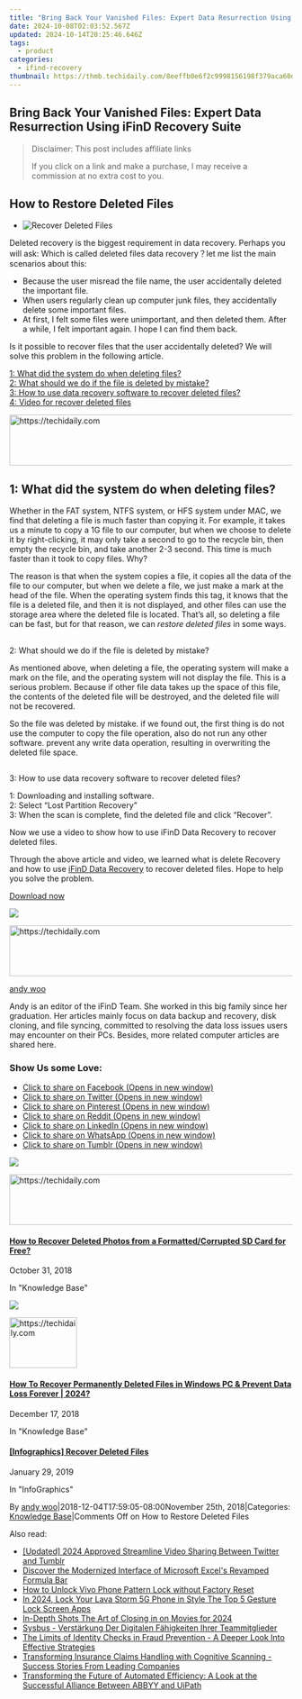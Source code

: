 ```yaml
---
title: "Bring Back Your Vanished Files: Expert Data Resurrection Using iFinD Recovery Suite"
date: 2024-10-08T02:03:52.567Z
updated: 2024-10-14T20:25:46.646Z
tags:
  - product
categories:
  - ifind-recovery
thumbnail: https://thmb.techidaily.com/8eeffb0e6f2c9998156198f379aca60dcf8cc0a8121a8e9ad6701616d8eaae16.jpg
---
```


## Bring Back Your Vanished Files: Expert Data Resurrection Using iFinD Recovery Suite

>  Disclaimer: This post includes affiliate links
>
>  If you click on a link and make a purchase, I may receive a commission at no extra cost to you.
>

## How to Restore Deleted Files

* ![Recover Deleted Files](https://www.ifind-recovery.com/wp-content/uploads/2018/11/Recover-Deleted-Files.jpg)

Deleted recovery is the biggest requirement in data recovery. Perhaps you will ask: Which is called deleted files data recovery？let me list the main scenarios about this:

* Because the user misread the file name, the user accidentally deleted the important file.
* When users regularly clean up computer junk files, they accidentally delete some important files.
* At first, I felt some files were unimportant, and then deleted them. After a while, I felt important again. I hope I can find them back.

Is it possible to recover files that the user accidentally deleted? We will solve this problem in the following article.

[1: What did the system do when deleting files?](https://tools.techidaily.com/ifind-recovery/products/)  
[2: What should we do if the file is deleted by mistake?](https://tools.techidaily.com/ifind-recovery/products/)  
[3: How to use data recovery software to recover deleted files?](https://tools.techidaily.com/ifind-recovery/products/)  
[4: Video for recover deleted files](https://tools.techidaily.com/ifind-recovery/products/)

<!-- affiliate ads begin -->
<a href="https://aligracehair.sjv.io/c/5597632/1925570/19272" target="_top" id="1925570">
  <img src="//a.impactradius-go.com/display-ad/19272-1925570" border="0" alt="https://techidaily.com" width="728" height="90"/>
</a>
<img height="0" width="0" src="https://aligracehair.sjv.io/i/5597632/1925570/19272" style="position:absolute;visibility:hidden;" border="0" />
<!-- affiliate ads end -->

## 1: What did the system do when deleting files?

Whether in the FAT system, NTFS system, or HFS system under MAC, we find that deleting a file is much faster than copying it. For example, it takes us a minute to copy a 1G file to our computer, but when we choose to delete it by right-clicking, it may only take a second to go to the recycle bin, then empty the recycle bin, and take another 2-3 second. This time is much faster than it took to copy files. Why? 

The reason is that when the system copies a file, it copies all the data of the file to our computer, but when we delete a file, we just make a mark at the head of the file. When the operating system finds this tag, it knows that the file is a deleted file, and then it is not displayed, and other files can use the storage area where the deleted file is located. That’s all, so deleting a file can be fast, but for that reason, we can _restore deleted files_ in some ways.

## 

2: What should we do if the file is deleted by mistake?

As mentioned above, when deleting a file, the operating system will make a mark on the file, and the operating system will not display the file. This is a serious problem. Because if other file data takes up the space of this file, the contents of the deleted file will be destroyed, and the deleted file will not be recovered.

So the file was deleted by mistake. if we found out, the first thing is do not use the computer to copy the file operation, also do not run any other software. prevent any write data operation, resulting in overwriting the deleted file space.

## 

3: How to use data recovery software to recover deleted files?

1: Downloading and installing software.  
 2: Select “Lost Partition Recovery”  
 3: When the scan is complete, find the deleted file and click “Recover”.

Now we use a video to show how to use iFinD Data Recovery to recover deleted files.

Through the above article and video, we learned what is delete Recovery and how to use [iFinD Data Recovery](https://tools.techidaily.com/ifind-recovery/products/) to recover deleted files. Hope to help you solve the problem.

[Download now](https://tools.techidaily.com/ifind-recovery/products/)

![](https://i0.wp.com/www.ifind-recovery.com/wp-content/uploads/2024/03/R-C.png?resize=100%2C100&ssl=1)

<!-- affiliate ads begin -->
<a href="https://appsumo.8odi.net/c/5597632/2082520/7443" target="_top" id="2082520">
  <img src="//a.impactradius-go.com/display-ad/7443-2082520" border="0" alt="https://techidaily.com" width="728" height="90"/>
</a>
<img height="0" width="0" src="https://appsumo.8odi.net/i/5597632/2082520/7443" style="position:absolute;visibility:hidden;" border="0" />
<!-- affiliate ads end -->

[andy woo](https://tools.techidaily.com/ifind-recovery/products/)

Andy is an editor of the iFinD Team. She worked in this big family since her graduation. Her articles mainly focus on data backup and recovery, disk cloning, and file syncing, committed to resolving the data loss issues users may encounter on their PCs. Besides, more related computer articles are shared here.

### Show Us some Love:

* [Click to share on Facebook (Opens in new window)](https://www.ifind-recovery.com/how-to/restore-deleted-files-software/?share=facebook&nb=1 "Click to share on Facebook")
* [Click to share on Twitter (Opens in new window)](https://www.ifind-recovery.com/how-to/restore-deleted-files-software/?share=twitter&nb=1 "Click to share on Twitter")
* [Click to share on Pinterest (Opens in new window)](https://www.ifind-recovery.com/how-to/restore-deleted-files-software/?share=pinterest&nb=1 "Click to share on Pinterest")
* [Click to share on Reddit (Opens in new window)](https://www.ifind-recovery.com/how-to/restore-deleted-files-software/?share=reddit&nb=1 "Click to share on Reddit")
* [Click to share on LinkedIn (Opens in new window)](https://www.ifind-recovery.com/how-to/restore-deleted-files-software/?share=linkedin&nb=1 "Click to share on LinkedIn")
* [Click to share on WhatsApp (Opens in new window)](https://www.ifind-recovery.com/how-to/restore-deleted-files-software/?share=jetpack-whatsapp&nb=1 "Click to share on WhatsApp")
* [Click to share on Tumblr (Opens in new window)](https://www.ifind-recovery.com/how-to/restore-deleted-files-software/?share=tumblr&nb=1 "Click to share on Tumblr")

[![](https://i0.wp.com/www.ifind-recovery.com/wp-content/uploads/2018/10/How-To-Recover-Deleted-Photos-Pictures-From-SD-Card-1.jpg?fit=640%2C426&ssl=1&resize=350%2C200)](https://tools.techidaily.com/ifind-recovery/products/)

<!-- affiliate ads begin -->
<a href="https://imp.i357552.net/c/5597632/1006793/11832" target="_top" id="1006793">
  <img src="//a.impactradius-go.com/display-ad/11832-1006793" border="0" alt="https://techidaily.com" width="728" height="90"/>
</a>
<img height="0" width="0" src="https://imp.i357552.net/i/5597632/1006793/11832" style="position:absolute;visibility:hidden;" border="0" />
<!-- affiliate ads end -->

#### [How to Recover Deleted Photos from a Formatted/Corrupted SD Card for Free?](https://tools.techidaily.com/ifind-recovery/products/)

October 31, 2018

In "Knowledge Base"

[![](https://i0.wp.com/www.ifind-recovery.com/wp-content/uploads/2018/12/Windows_10.png?fit=1025%2C576&ssl=1&resize=350%2C200)](https://tools.techidaily.com/ifind-recovery/products/)

<!-- affiliate ads begin -->
<a href="https://25home.pxf.io/c/5597632/2148635/16836" target="_top" id="2148635">
  <img src="//a.impactradius-go.com/display-ad/16836-2148635" border="0" alt="https://techidaily.com" width="120" height="90"/>
</a>
<img height="0" width="0" src="https://25home.pxf.io/i/5597632/2148635/16836" style="position:absolute;visibility:hidden;" border="0" />
<!-- affiliate ads end -->

#### [How To Recover Permanently Deleted Files in Windows PC & Prevent Data Loss Forever | 2024?](https://tools.techidaily.com/ifind-recovery/products/)

December 17, 2018

In "Knowledge Base"

[](https://tools.techidaily.com/ifind-recovery/products/)

#### [\[Infographics\] Recover Deleted Files](https://tools.techidaily.com/ifind-recovery/products/)

January 29, 2019

In "InfoGraphics"

By [andy woo](https://tools.techidaily.com/ifind-recovery/products/)|2018-12-04T17:59:05-08:00November 25th, 2018|Categories: [Knowledge Base](https://tools.techidaily.com/ifind-recovery/products/)|Comments Off on How to Restore Deleted Files

<ins class="adsbygoogle"
     style="display:block"
     data-ad-format="autorelaxed"
     data-ad-client="ca-pub-7571918770474297"
     data-ad-slot="1223367746"></ins>

<ins class="adsbygoogle"
     style="display:block"
     data-ad-client="ca-pub-7571918770474297"
     data-ad-slot="8358498916"
     data-ad-format="auto"
     data-full-width-responsive="true"></ins>

<span class="atpl-alsoreadstyle">Also read:</span>
<div><ul>
<li><a href="https://twitter-videos.techidaily.com/updated-2024-approved-streamline-video-sharing-between-twitter-and-tumblr/"><u>[Updated] 2024 Approved Streamline Video Sharing Between Twitter and Tumblr</u></a></li>
<li><a href="https://win11-tips.techidaily.com/discover-the-modernized-interface-of-microsoft-excels-revamped-formula-bar/"><u>Discover the Modernized Interface of Microsoft Excel's Revamped Formula Bar</u></a></li>
<li><a href="https://android-unlock.techidaily.com/how-to-unlock-vivo-phone-pattern-lock-without-factory-reset-by-drfone-android/"><u>How to Unlock Vivo Phone Pattern Lock without Factory Reset</u></a></li>
<li><a href="https://android-unlock.techidaily.com/in-2024-lock-your-lava-storm-5g-phone-in-style-the-top-5-gesture-lock-screen-apps-by-drfone-android/"><u>In 2024, Lock Your Lava Storm 5G Phone in Style The Top 5 Gesture Lock Screen Apps</u></a></li>
<li><a href="https://fox-info.techidaily.com/in-depth-shots-the-art-of-closing-in-on-movies-for-2024/"><u>In-Depth Shots The Art of Closing in on Movies for 2024</u></a></li>
<li><a href="https://solve-marvelous.techidaily.com/sysbus-verstarkung-der-digitalen-fahigkeiten-ihrer-teammitglieder/"><u>Sysbus - Verstärkung Der Digitalen Fähigkeiten Ihrer Teammitglieder</u></a></li>
<li><a href="https://solve-marvelous.techidaily.com/the-limits-of-identity-checks-in-fraud-prevention-a-deeper-look-into-effective-strategies/"><u>The Limits of Identity Checks in Fraud Prevention - A Deeper Look Into Effective Strategies</u></a></li>
<li><a href="https://solve-marvelous.techidaily.com/transforming-insurance-claims-handling-with-cognitive-scanning-success-stories-from-leading-companies/"><u>Transforming Insurance Claims Handling with Cognitive Scanning - Success Stories From Leading Companies</u></a></li>
<li><a href="https://solve-marvelous.techidaily.com/transforming-the-future-of-automated-efficiency-a-look-at-the-successful-alliance-between-abbyy-and-uipath/"><u>Transforming the Future of Automated Efficiency: A Look at the Successful Alliance Between ABBYY and UiPath</u></a></li>
</ul></div>

